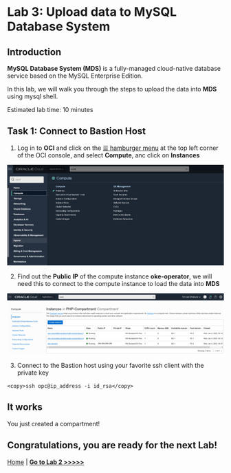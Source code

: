# Lab 3: Upload data to MySQL Database System

## Introduction
**MySQL Database System (MDS)** is a fully-managed cloud-native database service based on the MySQL Enterprise Edition. 

In this lab, we will walk you through the steps to upload the data into **MDS** using mysql shell.

Estimated lab time: 10 minutes

## Task 1: Connect to Bastion Host

1. Log in to **OCI** and click on the <a href="#menu">&#9776; hamburger menu</a> at the top left corner of the OCI console, and select **Compute**, anc click on **Instances**

![compute-menu](images/compute-menu.png)

2. Find out the **Public IP** of the compute instance **oke-operator**, we will need this to connect to the compute instance to load the data into **MDS**

![ccompute-ip](images/compute-ip.png)

3. Connect to the Bastion host using your favorite ssh client with the private key

```
<copy>ssh opc@ip_address -i id_rsa</copy>
```

## It works

You just created a compartment!

## Congratulations, you are ready for the next Lab!

[Home](../README.md) | [**Go to Lab 2 >>>>>**](../lab2/README.md)

